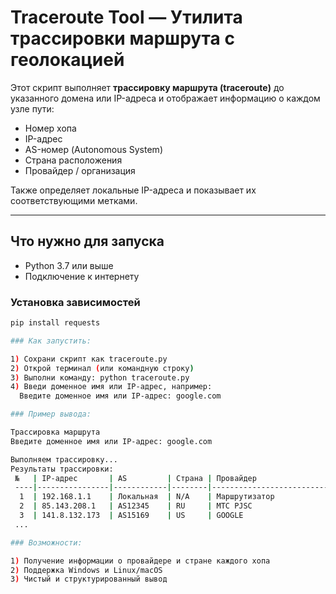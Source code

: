 # Traceroute Tool — Утилита трассировки маршрута с геолокацией

Этот скрипт выполняет **трассировку маршрута (traceroute)** до указанного домена или IP-адреса и отображает информацию о каждом узле пути:

- Номер хопа  
- IP-адрес  
- AS-номер (Autonomous System)  
- Страна расположения  
- Провайдер / организация  

Также определяет локальные IP-адреса и показывает их соответствующими метками.

---

## Что нужно для запуска

- Python 3.7 или выше  
- Подключение к интернету  

### Установка зависимостей

```bash
pip install requests

### Как запустить:

1) Сохрани скрипт как traceroute.py
2) Открой терминал (или командную строку)
3) Выполни команду: python traceroute.py
4) Введи доменное имя или IP-адрес, например:
  Введите доменное имя или IP-адрес: google.com

### Пример вывода:

Трассировка маршрута
Введите доменное имя или IP-адрес: google.com

Выполняем трассировку...
Результаты трассировки:
 №   | IP-адрес       | AS         | Страна | Провайдер
 ----|----------------|------------|--------|----------------------------
  1  | 192.168.1.1    | Локальная  | N/A    | Маршрутизатор
  2  | 85.143.208.1   | AS12345    | RU     | МТС PJSC
  3  | 141.8.132.173  | AS15169    | US     | GOOGLE
 ...

### Возможности:

1) Получение информации о провайдере и стране каждого хопа
2) Поддержка Windows и Linux/macOS
3) Чистый и структурированный вывод
